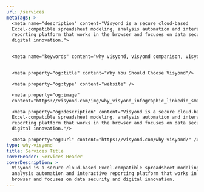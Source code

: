 ```yaml
---
url: /services
metaTags: >-
  <meta name="description" content="Visyond is a secure cloud-based
  Excel-compatible spreadsheet modeling, analysis automation and interactive
  reporting platform that works in the browser and focuses on data security and
  digital innovation.">


  <meta name="keywords" content="why visyond, visyond comparison, visyond vs">


  <meta property="og:title" content="Why You Should Choose Visyond"/>

  <meta property="og:type" content="website" />

  <meta property="og:image"
  content="https://visyond.com/img/why_visyond_infographic_linkedin_small.png">

  <meta property="og:description" content="Visyond is a secure cloud-based
  Excel-compatible spreadsheet modeling, analysis automation and interactive
  reporting platform that works in the browser and focuses on data security and
  digital innovation."/>

  <meta property="og:url" content="https://visyond.com/why-visyond/" />
type: why-visyond
title: Services Title
coverHeader: Services Header
coverDescription: >
  Visyond is a secure cloud-based Excel-compatible spreadsheet modeling,
  analysis automation and interactive reporting platform that works in the
  browser and focuses on data security and digital innovation.
---
```

